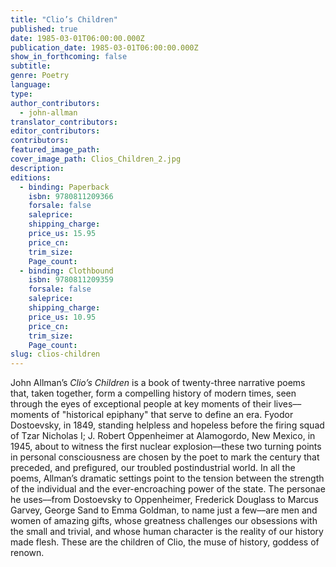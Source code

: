 ```yaml
---
title: "Clio’s Children"
published: true
date: 1985-03-01T06:00:00.000Z
publication_date: 1985-03-01T06:00:00.000Z
show_in_forthcoming: false
subtitle:
genre: Poetry
language:
type:
author_contributors:
  - john-allman
translator_contributors:
editor_contributors:
contributors:
featured_image_path:
cover_image_path: Clios_Children_2.jpg
description:
editions:
  - binding: Paperback
    isbn: 9780811209366
    forsale: false
    saleprice:
    shipping_charge:
    price_us: 15.95
    price_cn:
    trim_size:
    Page_count:
  - binding: Clothbound
    isbn: 9780811209359
    forsale: false
    saleprice:
    shipping_charge:
    price_us: 10.95
    price_cn:
    trim_size:
    Page_count:
slug: clios-children
---
```


John Allman’s _Clio’s Children_ is a book of twenty-three narrative poems that, taken together, form a compelling history of modern times, seen through the eyes of exceptional people at key moments of their lives––moments of "historical epiphany" that serve to define an era. Fyodor Dostoevsky, in 1849, standing helpless and hopeless before the firing squad of Tzar Nicholas I; J. Robert Oppenheimer at Alamogordo, New Mexico, in 1945, about to witness the first nuclear explosion––these two turning points in personal consciousness are chosen by the poet to mark the century that preceded, and prefigured, our troubled postindustrial world. In all the poems, Allman’s dramatic settings point to the tension between the strength of the individual and the ever-encroaching power of the state. The personae he uses––from Dostoevsky to Oppenheimer, Frederick Douglass to Marcus Garvey, George Sand to Emma Goldman, to name just a few––are men and women of amazing gifts, whose greatness challenges our obsessions with the small and trivial, and whose human character is the reality of our history made flesh. These are the children of Clio, the muse of history, goddess of renown.

